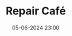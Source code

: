 ---
layout: ../../../layouts/Actu.astro
date : "05-06-2024 23:00"

title: "Repair Café"

auteur :
  - fablab

image : "/assets/fildactus/evenements/06-05-fablab.jpg"

source : "https://www.instagram.com/fablabsu/"
---